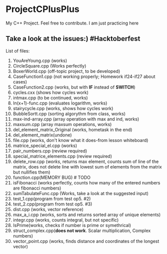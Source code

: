 # ProjectCPlusPlus
 My C++ Project. Feel free to contribute. I am just practicing here
## Take a look at the issues:) #Hacktoberfest
List of files:
 1. YouAreYoung.cpp (works)
 2. CircleSquare.cpp (Works perfectly)
 3. BoxerWorld.cpp (off-topic project, to be developed)
 4. CaseFunction1.cpp (not working properly; Homework if24-if27 about cases)
 5. CaseFunction2.cpp (works, but with __IF__ instead of __SWITCH__)
 6. cycles.cxx (shows how cycles work)
 7. intmax.cpp (to be continued, works)
 8. ln(x+1)-func.cpp (evaluates logarithm, works)
 9. stairycycle.cpp (works, shows how cycles work)
 10. BubbleSortt.cpp (sorting algorythm from class, works)
 11. max-ind-array.cpp (array operation with max and ind, works)
 12. maxsum.cpp (array maxsum operations, works)
 13. del_element_matrix_Original (works, hometask in the end)
 14. del_element_matrix(undone)
 15. file.cpp (works, don't know what it does-from lesson whiteboard)
 16. matrice_special_el.cpp (works)
 17. pair_numbers.cpp (review required)
 18. special_matrice_elements.cpp (review required)
 19. delete_row.cpp (_works_, returns max element, counts sum of line of the matrix, does not delete line with lowest sum of elements from the matrix but nullifies them)
 20. function.cpp(MEMORY BUG) # TODO
 21. isFibonacci (works perfectly, counts how many of the entered numbers are fibonacci numbers)
 22. sumTabulateFunc.cpp (Works, take a look at the suggested input)
 23. test_1.cpp(program from test op5. #2)
 24. test_2.cpp(program from test op5. #3)
 25. dist.cpp (works, vector reference)
 26. max_a_i.cpp (works, sorts and returns sorted array of unique elements)
 27. integr.cpp (works, counts integral, but not specific)
 28. IsPrime(works, checks if number is prime or symethrical)
 29. struct_complex.cpp(__does not work__. Scalar multiplication, Complex numbers)
 30. vector_point.cpp (works, finds distance and coordinates of the longest vector)
